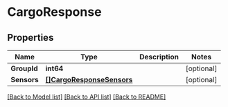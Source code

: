 # CargoResponse

## Properties
Name | Type | Description | Notes
------------ | ------------- | ------------- | -------------
**GroupId** | **int64** |  | [optional] 
**Sensors** | [**[]CargoResponseSensors**](CargoResponse_sensors.md) |  | [optional] 

[[Back to Model list]](../README.md#documentation-for-models) [[Back to API list]](../README.md#documentation-for-api-endpoints) [[Back to README]](../README.md)


